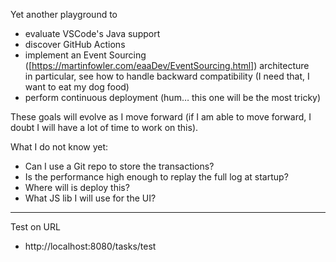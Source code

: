 Yet another playground to
- evaluate VSCode's Java support
- discover GitHub Actions
- implement an Event Sourcing ([https://martinfowler.com/eaaDev/EventSourcing.html]) architecture  
  in particular, see how to handle backward compatibility (I need that, I want to eat my dog food)
- perform continuous deployment (hum… this one will be the most tricky)

These goals will evolve as I move forward (if I am able to move forward, I doubt I will have a lot of time to work on this).

What I do not know yet:
- Can I use a Git repo to store the transactions?
- Is the performance high enough to replay the full log at startup?
- Where will is deploy this?
- What JS lib I will use for the UI?

------

Test on URL
- http://localhost:8080/tasks/test